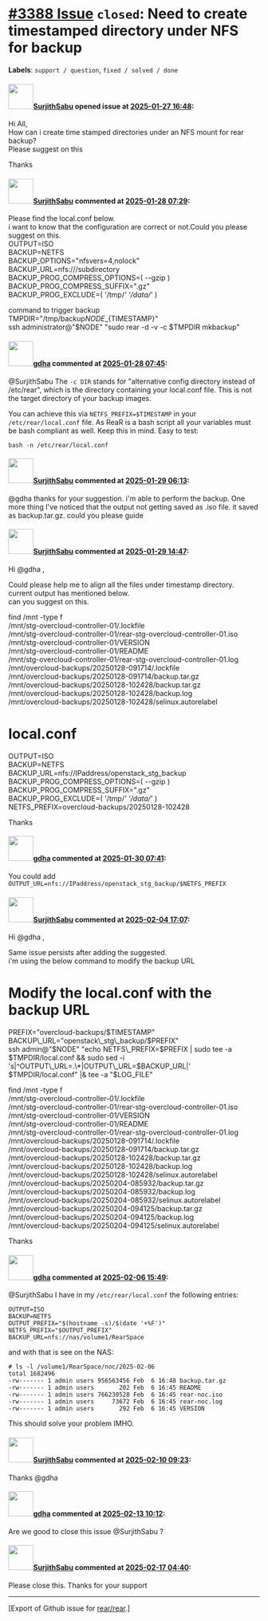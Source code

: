 [\#3388 Issue](https://github.com/rear/rear/issues/3388) `closed`: Need to create timestamped directory under NFS for backup
============================================================================================================================

**Labels**: `support / question`, `fixed / solved / done`

#### <img src="https://avatars.githubusercontent.com/u/158686880?u=3abc0480799310cbde1b96adb960fcd31028f758&v=4" width="50">[SurjithSabu](https://github.com/SurjithSabu) opened issue at [2025-01-27 16:48](https://github.com/rear/rear/issues/3388):

Hi All,  
How can i create time stamped directories under an NFS mount for rear
backup?  
Please suggest on this

Thanks

#### <img src="https://avatars.githubusercontent.com/u/158686880?u=3abc0480799310cbde1b96adb960fcd31028f758&v=4" width="50">[SurjithSabu](https://github.com/SurjithSabu) commented at [2025-01-28 07:29](https://github.com/rear/rear/issues/3388#issuecomment-2618112597):

Please find the local.conf below.  
i want to know that the configuration are correct or not.Could you
please suggest on this.  
OUTPUT=ISO  
BACKUP=NETFS  
BACKUP\_OPTIONS="nfsvers=4,nolock"  
BACKUP\_URL=nfs://<IPaddress>/subdirectory  
BACKUP\_PROG\_COMPRESS\_OPTIONS=( --gzip )  
BACKUP\_PROG\_COMPRESS\_SUFFIX=".gz"  
BACKUP\_PROG\_EXCLUDE=( '/tmp/*' '/data/*' )

command to trigger backup  
TMPDIR="/tmp/backup${NODE}\_${TIMESTAMP}"  
ssh administrator@"$NODE" "sudo rear -d -v -c $TMPDIR mkbackup"

#### <img src="https://avatars.githubusercontent.com/u/888633?u=cdaeb31efcc0048d3619651aa18dd4b76e636b21&v=4" width="50">[gdha](https://github.com/gdha) commented at [2025-01-28 07:45](https://github.com/rear/rear/issues/3388#issuecomment-2618136433):

@SurjithSabu The `-c DIR` stands for "alternative config directory
instead of /etc/rear", which is the directory containing your local.conf
file. This is not the target directory of your backup images.

You can achieve this via `NETFS_PREFIX=$TIMESTAMP` in your
`/etc/rear/local.conf` file. As ReaR is a bash script all your variables
must be bash compliant as well. Keep this in mind. Easy to test:

    bash -n /etc/rear/local.conf

#### <img src="https://avatars.githubusercontent.com/u/158686880?u=3abc0480799310cbde1b96adb960fcd31028f758&v=4" width="50">[SurjithSabu](https://github.com/SurjithSabu) commented at [2025-01-29 06:13](https://github.com/rear/rear/issues/3388#issuecomment-2620801689):

@gdha thanks for your suggestion. i'm able to perform the backup. One
more thing I've noticed that the output not getting saved as .iso file.
it saved as backup.tar.gz. could you please guide

#### <img src="https://avatars.githubusercontent.com/u/158686880?u=3abc0480799310cbde1b96adb960fcd31028f758&v=4" width="50">[SurjithSabu](https://github.com/SurjithSabu) commented at [2025-01-29 14:47](https://github.com/rear/rear/issues/3388#issuecomment-2621860189):

Hi @gdha ,

Could please help me to align all the files under timestamp directory.
current output has mentioned below.  
can you suggest on this.

find /mnt -type f  
/mnt/stg-overcloud-controller-01/.lockfile  
/mnt/stg-overcloud-controller-01/rear-stg-overcloud-controller-01.iso  
/mnt/stg-overcloud-controller-01/VERSION  
/mnt/stg-overcloud-controller-01/README  
/mnt/stg-overcloud-controller-01/rear-stg-overcloud-controller-01.log  
/mnt/overcloud-backups/20250128-091714/.lockfile  
/mnt/overcloud-backups/20250128-091714/backup.tar.gz  
/mnt/overcloud-backups/20250128-102428/backup.tar.gz  
/mnt/overcloud-backups/20250128-102428/backup.log  
/mnt/overcloud-backups/20250128-102428/selinux.autorelabel

local.conf
==========

OUTPUT=ISO  
BACKUP=NETFS  
BACKUP\_URL=nfs://IPaddress/openstack\_stg\_backup  
BACKUP\_PROG\_COMPRESS\_OPTIONS=( --gzip )  
BACKUP\_PROG\_COMPRESS\_SUFFIX=".gz"  
BACKUP\_PROG\_EXCLUDE=( '/tmp/*' '/data/*' )  
NETFS\_PREFIX=overcloud-backups/20250128-102428

Thanks

#### <img src="https://avatars.githubusercontent.com/u/888633?u=cdaeb31efcc0048d3619651aa18dd4b76e636b21&v=4" width="50">[gdha](https://github.com/gdha) commented at [2025-01-30 07:41](https://github.com/rear/rear/issues/3388#issuecomment-2623758061):

You could add
`OUTPUT_URL=nfs://IPaddress/openstack_stg_backup/$NETFS_PREFIX`

#### <img src="https://avatars.githubusercontent.com/u/158686880?u=3abc0480799310cbde1b96adb960fcd31028f758&v=4" width="50">[SurjithSabu](https://github.com/SurjithSabu) commented at [2025-02-04 17:07](https://github.com/rear/rear/issues/3388#issuecomment-2634572990):

Hi @gdha ,

Same issue persists after adding the suggested.  
i'm using the below command to modify the backup URL

Modify the local.conf with the backup URL
=========================================

PREFIX="overcloud-backups/$TIMESTAMP"  
BACKUP\_URL="openstack\_stg\_backup/$PREFIX"  
ssh admin@"$NODE" "echo NETFS\_PREFIX=$PREFIX | sudo tee -a
$TMPDIR/local.conf && sudo sed -i
's|^OUTPUT\_URL=.\*|OUTPUT\_URL=$BACKUP\_URL|' $TMPDIR/local.conf" |&
tee -a "$LOG\_FILE"

find /mnt -type f  
/mnt/stg-overcloud-controller-01/.lockfile  
/mnt/stg-overcloud-controller-01/rear-stg-overcloud-controller-01.iso  
/mnt/stg-overcloud-controller-01/VERSION  
/mnt/stg-overcloud-controller-01/README  
/mnt/stg-overcloud-controller-01/rear-stg-overcloud-controller-01.log  
/mnt/overcloud-backups/20250128-091714/.lockfile  
/mnt/overcloud-backups/20250128-091714/backup.tar.gz  
/mnt/overcloud-backups/20250128-102428/backup.tar.gz  
/mnt/overcloud-backups/20250128-102428/backup.log  
/mnt/overcloud-backups/20250128-102428/selinux.autorelabel  
/mnt/overcloud-backups/20250204-085932/backup.tar.gz  
/mnt/overcloud-backups/20250204-085932/backup.log  
/mnt/overcloud-backups/20250204-085932/selinux.autorelabel  
/mnt/overcloud-backups/20250204-094125/backup.tar.gz  
/mnt/overcloud-backups/20250204-094125/backup.log  
/mnt/overcloud-backups/20250204-094125/selinux.autorelabel

Thanks

#### <img src="https://avatars.githubusercontent.com/u/888633?u=cdaeb31efcc0048d3619651aa18dd4b76e636b21&v=4" width="50">[gdha](https://github.com/gdha) commented at [2025-02-06 15:49](https://github.com/rear/rear/issues/3388#issuecomment-2640207413):

@SurjithSabu I have in my `/etc/rear/local.conf` the following entries:

    OUTPUT=ISO
    BACKUP=NETFS
    OUTPUT_PREFIX="$(hostname -s)/$(date '+%F')"
    NETFS_PREFIX="$OUTPUT_PREFIX"
    BACKUP_URL=nfs://nas/volume1/RearSpace

and with that is see on the NAS:

    # ls -l /volume1/RearSpace/noc/2025-02-06
    total 1682496
    -rw------- 1 admin users 956563456 Feb  6 16:48 backup.tar.gz
    -rw------- 1 admin users       202 Feb  6 16:45 README
    -rw------- 1 admin users 766230528 Feb  6 16:45 rear-noc.iso
    -rw------- 1 admin users     73672 Feb  6 16:45 rear-noc.log
    -rw------- 1 admin users       292 Feb  6 16:45 VERSION

This should solve your problem IMHO.

#### <img src="https://avatars.githubusercontent.com/u/158686880?u=3abc0480799310cbde1b96adb960fcd31028f758&v=4" width="50">[SurjithSabu](https://github.com/SurjithSabu) commented at [2025-02-10 09:23](https://github.com/rear/rear/issues/3388#issuecomment-2647402195):

Thanks @gdha

#### <img src="https://avatars.githubusercontent.com/u/888633?u=cdaeb31efcc0048d3619651aa18dd4b76e636b21&v=4" width="50">[gdha](https://github.com/gdha) commented at [2025-02-13 10:12](https://github.com/rear/rear/issues/3388#issuecomment-2656114011):

Are we good to close this issue @SurjithSabu ?

#### <img src="https://avatars.githubusercontent.com/u/158686880?u=3abc0480799310cbde1b96adb960fcd31028f758&v=4" width="50">[SurjithSabu](https://github.com/SurjithSabu) commented at [2025-02-17 04:40](https://github.com/rear/rear/issues/3388#issuecomment-2661980266):

Please close this. Thanks for your support

------------------------------------------------------------------------

\[Export of Github issue for
[rear/rear](https://github.com/rear/rear).\]
